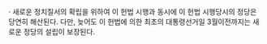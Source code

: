 · 새로운 정치질서의 확립을 위하여 이 헌법 시행과 동시에 이 헌법 시행당시의 정당은 당연히 해산된다. 다만, 늦어도 이 헌법에 의한 최초의 대통령선거일 3월이전까지는 새로운 정당의 설립이 보장된다.
